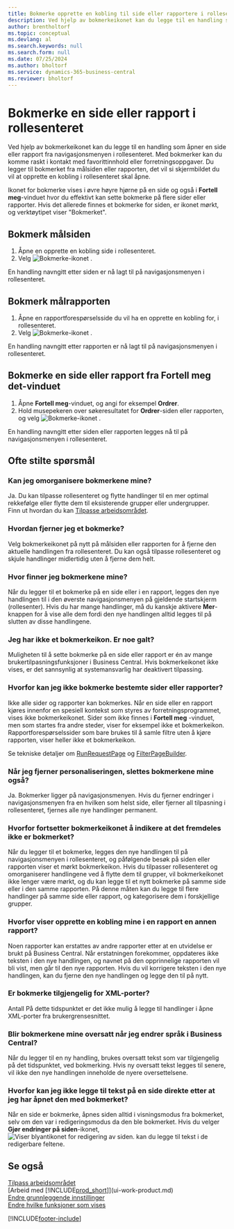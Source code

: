 ```yaml
---
title: Bokmerke opprette en kobling til side eller rapportere i rollesenteret
description: Ved hjelp av bokmerkeikonet kan du legge til en handling som åpner en side eller rapport fra navigasjonsmenyen i rollesenteret.
author: brentholtorf
ms.topic: conceptual
ms.devlang: al
ms.search.keywords: null
ms.search.form: null
ms.date: 07/25/2024
ms.author: bholtorf
ms.service: dynamics-365-business-central
ms.reviewer: bholtorf
---
```

# Bokmerke en side eller rapport i rollesenteret

Ved hjelp av bokmerkeikonet kan du legge til en handling som åpner en side eller rapport fra navigasjonsmenyen i rollesenteret. Med bokmerker kan du komme raskt i kontakt med favorittinnhold eller forretningsoppgaver. Du legger til bokmerket fra målsiden eller rapporten, det vil si skjermbildet du vil at opprette en kobling i rollesenteret skal åpne.

Ikonet for bokmerke vises i øvre høyre hjørne på en side og også i **Fortell meg**-vinduet hvor du effektivt kan sette bokmerke på flere sider eller rapporter. Hvis det allerede finnes et bokmerke for siden, er ikonet mørkt, og verktøytipet viser "Bokmerket".

## Bokmerk målsiden

1. Åpne en opprette en kobling side i rollesenteret.
2. Velg ![Bokmerke](media/ui_bookmark_icon.png "Bokmerke")-ikonet .

En handling navngitt etter siden er nå lagt til på navigasjonsmenyen i rollesenteret.

## Bokmerk målrapporten

1. Åpne en rapportforespørselsside du vil ha en opprette en kobling for, i rollesenteret.
2. Velg ![Bokmerke](media/ui_bookmark_icon.png "Bokmerke")-ikonet .

En handling navngitt etter rapporten er nå lagt til på navigasjonsmenyen i rollesenteret.

## Bokmerke en side eller rapport fra Fortell meg det-vinduet

1. Åpne **Fortell meg**-vinduet, og angi for eksempel **Ordrer**.
2. Hold musepekeren over søkeresultatet for **Ordrer**-siden eller rapporten, og velg ![Bokmerke](media/ui_bookmark_icon.png "Bokmerke")-ikonet .

En handling navngitt etter siden eller rapporten legges nå til på navigasjonsmenyen i rollesenteret.

## Ofte stilte spørsmål  

### Kan jeg omorganisere bokmerkene mine?

Ja. Du kan tilpasse rollesenteret og flytte handlinger til en mer optimal rekkefølge eller flytte dem til eksisterende grupper eller undergrupper.  
Finn ut hvordan du kan [Tilpasse arbeidsområdet](ui-personalization-user.md).

### Hvordan fjerner jeg et bokmerke?

Velg bokmerkeikonet på nytt på målsiden eller rapporten for å fjerne den aktuelle handlingen fra rollesenteret. Du kan også tilpasse rollesenteret og skjule handlinger midlertidig uten å fjerne dem helt.

### Hvor finner jeg bokmerkene mine?

Når du legger til et bokmerke på en side eller i en rapport, legges den nye handlingen til i den øverste navigasjonsmenyen på gjeldende startskjerm (rollesenter). Hvis du har mange handlinger, må du kanskje aktivere **Mer**-knappen for å vise alle dem fordi den nye handlingen alltid legges til på slutten av disse handlingene.
<!-- Should we add a screenshot here? -->

### Jeg har ikke et bokmerkeikon. Er noe galt?

Muligheten til å sette bokmerke på en side eller rapport er én av mange brukertilpasningsfunksjoner i Business Central. Hvis bokmerkeikonet ikke vises, er det sannsynlig at systemansvarlig har deaktivert tilpassing.

### Hvorfor kan jeg ikke bokmerke bestemte sider eller rapporter?

Ikke alle sider og rapporter kan bokmerkes. Når en side eller en rapport kjøres innenfor en spesiell kontekst som styres av forretningsprogrammet, vises ikke bokmerkeikonet. Sider som ikke finnes i **Fortell meg** -vinduet, men som startes fra andre steder, viser for eksempel ikke et bokmerkeikon. Rapportforespørselssider som bare brukes til å samle filtre uten å kjøre rapporten, viser heller ikke et bokmerkeikon.

  Se tekniske detaljer om [RunRequestPage](/dynamics365/business-central/dev-itpro/developer/methods-auto/report/reportinstance-runrequestpage-method) og [FilterPageBuilder](/dynamics365/business-central/dev-itpro/developer/methods-auto/filterpagebuilder/filterpagebuilder-data-type).

### Når jeg fjerner personaliseringen, slettes bokmerkene mine også?

Ja. Bokmerker ligger på navigasjonsmenyen. Hvis du fjerner endringer i navigasjonsmenyen fra en hvilken som helst side, eller fjerner all tilpasning i rollesenteret, fjernes alle nye handlinger permanent.

### Hvorfor fortsetter bokmerkeikonet å indikere at det fremdeles ikke er bokmerket?

Når du legger til et bokmerke, legges den nye handlingen til på navigasjonsmenyen i rollesenteret, og påfølgende besøk på siden eller rapporten viser et mørkt bokmerkeikon. Hvis du tilpasser rollesenteret og omorganiserer handlingene ved å flytte dem til grupper, vil bokmerkeikonet ikke lenger være mørkt, og du kan legge til et nytt bokmerke på samme side eller i den samme rapporten. På denne måten kan du legge til flere handlinger på samme side eller rapport, og kategorisere dem i forskjellige grupper.

### Hvorfor viser opprette en kobling mine i en rapport en annen rapport?

Noen rapporter kan erstattes av andre rapporter etter at en utvidelse er brukt på Business Central. Når erstatningen forekommer, oppdateres ikke teksten i den nye handlingen, og navnet på den opprinnelige rapporten vil bli vist, men går til den nye rapporten. Hvis du vil korrigere teksten i den nye handlingen, kan du fjerne den nye handlingen og legge den til på nytt.
<!-- For more information on report substitution, see this link UNAVAILABLE AT THIS TIME -->

### Er bokmerke tilgjengelig for XML-porter?

Antall På dette tidspunktet er det ikke mulig å legge til handlinger i åpne XML-porter fra brukergrensesnittet.

### Blir bokmerkene mine oversatt når jeg endrer språk i Business Central?

Når du legger til en ny handling, brukes oversatt tekst som var tilgjengelig på det tidspunktet, ved bokmerking. Hvis ny oversatt tekst legges til senere, vil ikke den nye handlingen inneholde de nyere oversettelsene.

### Hvorfor kan jeg ikke legge til tekst på en side direkte etter at jeg har åpnet den med bokmerket?

Når en side er bokmerke, åpnes siden alltid i visningsmodus fra bokmerket, selv om den var i redigeringsmodus da den ble bokmerket. Hvis du velger **Gjør endringer på siden**-ikonet, ![Viser blyantikonet for redigering av siden.](media/edit-pencil.png) kan du legge til tekst i de redigerbare feltene.

## Se også

[Tilpass arbeidsområdet](ui-personalization-user.md)  
[Arbeid med [!INCLUDE[prod_short](includes/prod_short.md)]](ui-work-product.md)  
[Endre grunnleggende innstillinger](ui-change-basic-settings.md)  
[Endre hvilke funksjoner som vises](ui-experiences.md)  

[!INCLUDE[footer-include](includes/footer-banner.md)]